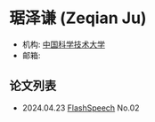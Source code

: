 # 琚泽谦 (Zeqian Ju)

- 机构: [中国科学技术大学](../Institutions/USTC.md)
- 邮箱: 

## 论文列表

- 2024.04.23 [FlashSpeech](../Models/Speech_LLM/2024.04.23_FlashSpeech.md) No.02